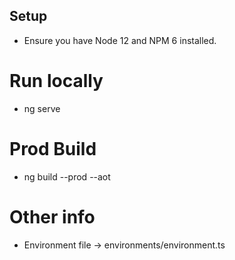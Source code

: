 ## Setup
* Ensure you have Node 12 and NPM 6 installed.

# Run locally 
* ng serve
# Prod Build
* ng build --prod --aot
# Other info
* Environment file ->  environments/environment.ts
